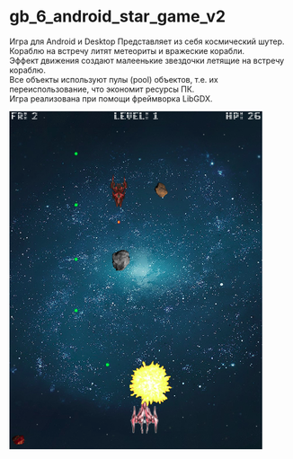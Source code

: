 # gb_6_android_star_game_v2
Игра для Android и Desktop
Представляет из себя космический шутер. Кораблю на встречу литят метеориты и вражеские корабли.  
Эффект движения создают малеенькие звездочки летящие на встречу кораблю.  
Все объекты используют пулы (pool) объектов, т.е. их переиспользование, что экономит ресурсы ПК.  
Игра реализована при помощи фреймворка LibGDX.  

![Иллюстрация к проекту](https://github.com/AntonyGlim/gb_6_android_star_game_v2/blob/master/staregame.png)
